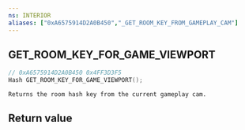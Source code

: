 ```yaml
---
ns: INTERIOR
aliases: ["0xA6575914D2A0B450","_GET_ROOM_KEY_FROM_GAMEPLAY_CAM"]
---
```

## GET_ROOM_KEY_FOR_GAME_VIEWPORT

```c
// 0xA6575914D2A0B450 0x4FF3D3F5
Hash GET_ROOM_KEY_FOR_GAME_VIEWPORT();
```

```
Returns the room hash key from the current gameplay cam.  
```

## Return value

